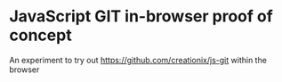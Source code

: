 # JavaScript GIT in-browser proof of concept

An experiment to try out https://github.com/creationix/js-git within the browser
